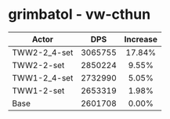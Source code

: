 # grimbatol - vw-cthun
| Actor | DPS | Increase |
|---|:---:|:---:|
|TWW2-2_4-set|3065755|17.84%|
|TWW2-2-set|2850224|9.55%|
|TWW1-2_4-set|2732990|5.05%|
|TWW1-2-set|2653319|1.98%|
|Base|2601708|0.00%|
